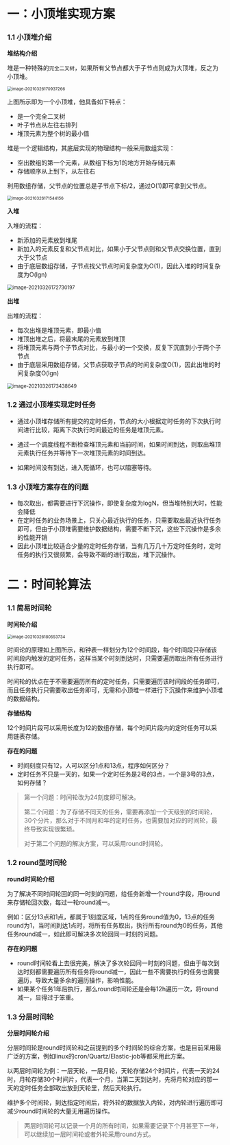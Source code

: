 # 一：小顶堆实现方案

### 1.1 小顶堆介绍

**堆结构介绍**

堆是一种特殊的`完全二叉树`，如果所有父节点都大于子节点则成为大顶堆，反之为小顶堆。

<img src="http://rocks526.top/lzx/image-20210326170937266.png" alt="image-20210326170937266" style="zoom: 67%;" />

上图所示即为一个小顶堆，他具备如下特点：

- 是一个完全二叉树
- 叶子节点从左往右排列
- 堆顶元素为整个树的最小值

堆是一个逻辑结构，其底层实现的物理结构一般采用数组实现：

- 空出数组的第一个元素，从数组下标为1的地方开始存储元素
- 存储顺序从上到下，从左往右

利用数组存储，父节点的位置总是子节点下标/2，通过O(1)即可拿到父节点。

<img src="http://rocks526.top/lzx/image-20210326171544156.png" alt="image-20210326171544156" style="zoom:67%;" />

**入堆**

入堆的流程：

- 新添加的元素放到堆尾
- 新加入的元素反复和父节点对比，如果小于父节点则和父节点交换位置，直到大于父节点
- 由于底层数组存储，子节点找父节点时间复杂度为O(1)，因此入堆的时间复杂度为O(lgn)

<img src="C:\Users\lizhaoxuan\AppData\Roaming\Typora\typora-user-images\image-20210326172730197.png" alt="image-20210326172730197" style="zoom:80%;" />

**出堆**

出堆的流程：

- 每次出堆是堆顶元素，即最小值
- 堆顶出堆之后，将最末尾的元素放到堆顶
- 将堆顶元素与两个子节点对比，与最小的一个交换，反复下沉直到小于两个子节点
- 由于底层采用数组存储，父节点获取子节点的时间复杂度O(1)，因此出堆的时间复杂度O(lgn)

<img src="http://rocks526.top/lzx/image-20210326173438649.png" alt="image-20210326173438649" style="zoom:80%;" />

### 1.2 通过小顶堆实现定时任务

- 通过小顶堆存储所有提交的定时任务，节点的大小根据定时任务的下次执行时间进行比较，距离下次执行时间最近的任务是堆顶元素。

- 通过一个调度线程不断检查堆顶元素和当前时间，如果时间到达，则取出堆顶元素执行任务并等待下一次堆顶元素的时间到达。
- 如果时间没有到达，进入死循环，也可以阻塞等待。

### 1.3 小顶堆方案存在的问题

- 每次取出，都需要进行下沉操作，即使复杂度为logN，但当堆特别大时，性能会降低
- 在定时任务的业务场景上，只关心最近执行的任务，只需要取出最近执行任务即可，但由于小顶堆需要维护数据结构，需要不断下沉，这些下沉操作是多余的性能开销
- 因此小顶堆比较适合少量的定时任务存储，当有几万几十万定时任务时，定时任务的执行又很频繁，会导致不断的进行取出，堆下沉操作。

# 二：时间轮算法

### 1.1 简易时间轮

**时间轮介绍**

<img src="http://rocks526.top/lzx/image-20210326180553734.png" alt="image-20210326180553734" style="zoom:67%;" />

时间论的原理如上图所示，和钟表一样划分为12个时间段，每个时间段只存储该时间段内触发的定时任务，这样当某个时刻到达时，只需要遍历取出所有任务进行执行即可。

时间轮的优点在于不需要遍历所有的定时任务，只需要遍历该时间段的任务即可，而且任务执行只需要取出任务即可，无需和小顶堆一样进行下沉操作来维护小顶堆的数据结构。

**存储结构**

12个时间片段可以采用长度为12的数组存储，每个时间片段内的定时任务可以采用链表存储。

**存在的问题**

- 时间刻度只有12，人可以区分1点和13点，程序如何区分？
- 定时任务不只是一天的，如果一个定时任务是2号的3点，一个是3号的3点，如何存储？

> 第一个问题：时间轮改为24刻度即可解决。
>
> 第二个问题：为了存储不同天的任务，需要再添加一个天级别的时间轮，30个分片，那么对于不同月和年的定时任务，也需要加对应的时间轮，最终导致实现很繁琐。
>
> 对于第二个问题的解决方案，可以采用round时间轮。

### 1.2 round型时间轮

**round时间轮介绍**

为了解决不同时间轮回的同一时刻的问题，给任务新增一个round字段，用round来存储轮回次数，每过一轮round减一。

例如：区分13点和1点，都属于1刻度区域，1点的任务round值为0，13点的任务round为1，当时间到达1点时，将所有任务取出，执行所有round为0的任务，其他任务round减一，如此即可解决多次轮回同一时刻的问题。

**存在的问题**

- round时间轮看上去很完美，解决了多次轮回同一时刻的问题，但由于每次到达时刻都需要遍历所有任务将round减一，因此一些不需要执行的任务也需要遍历，导致大量多余的遍历操作，影响性能。
- 如果某个任务1年后执行，那么round时间轮还是会每12h遍历一次，将round减一，显得过于笨重。

### 1.3 分层时间轮

**分层时间轮介绍**

分层时间轮是round时间轮和之前提到的多个时间轮的综合方案，也是目前采用最广泛的方案，例如linux的cron/Quartz/Elastic-job等都采用此方案。

以两层时间轮为例：一层天轮，一层月轮，天轮存储24个时间片，代表一天的24时，月轮存储30个时间片，代表一个月，当第二天到达时，先将月轮对应的那一天的定时任务全部取出放到天轮里，然后天轮执行。

维护多个时间轮，到达指定时间后，将外轮的数据放入内轮，对内轮进行遍历即可减少round时间轮的大量无用遍历操作。

> 两层时间轮可以记录一个月的所有时间，如果需要记录下个月甚至下一年，可以继续加一层时间轮或者外轮采用round方式。



